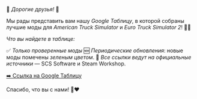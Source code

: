 🌟 *Дорогие друзья!* 🌟

Мы рады представить вам нашу *Google Таблицу*, в которой собраны лучшие моды для *American Truck Simulator* и *Euro Truck Simulator 2*! 🚚💨

*Что вы найдете в таблице:*

✅ *Только проверенные моды*
🆕 *Периодические обновления*: новые моды помечены *зеленым цветом*.
🔗 *Все ссылки ведут на официальные источники* — SCS Software и Steam Workshop.

[➡️ Ссылка на Google Таблицу](https://clck.ru/Xxs42)

Спасибо, что вы с нами! 🚛❤️